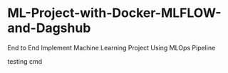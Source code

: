 # ML-Project-with-Docker-MLFLOW-and-Dagshub
End to End Implement Machine Learning Project Using MLOps Pipeline

testing cmd
